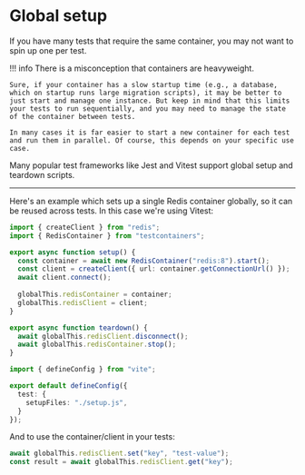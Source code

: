 # Global setup

If you have many tests that require the same container, you may not want to spin up one per test.

!!! info
    There is a misconception that containers are heavyweight. 

    Sure, if your container has a slow startup time (e.g., a database, which on startup runs large migration scripts), it may be better to just start and manage one instance. But keep in mind that this limits your tests to run sequentially, and you may need to manage the state of the container between tests.

    In many cases it is far easier to start a new container for each test and run them in parallel. Of course, this depends on your specific use case.

Many popular test frameworks like Jest and Vitest support global setup and teardown scripts.

---

Here's an example which sets up a single Redis container globally, so it can be reused across tests. In this case we're using Vitest:

```ts title="setup.js"
import { createClient } from "redis";
import { RedisContainer } from "testcontainers";

export async function setup() {
  const container = await new RedisContainer("redis:8").start();
  const client = createClient({ url: container.getConnectionUrl() });
  await client.connect();
  
  globalThis.redisContainer = container;
  globalThis.redisClient = client;
}

export async function teardown() {
  await globalThis.redisClient.disconnect();
  await globalThis.redisContainer.stop();
}
```

```ts title="vite.config.js"
import { defineConfig } from "vite";

export default defineConfig({
  test: {
    setupFiles: "./setup.js",
  }
});
```

And to use the container/client in your tests:

```ts
await globalThis.redisClient.set("key", "test-value");
const result = await globalThis.redisClient.get("key");
```
